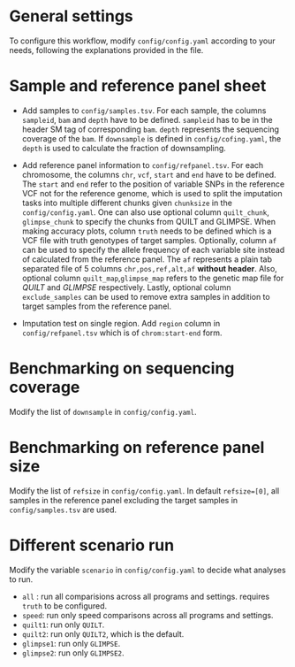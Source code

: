 # General settings

To configure this workflow, modify ``config/config.yaml`` according to your needs, following the explanations provided in the file.

# Sample and reference panel sheet

* Add samples to `config/samples.tsv`. For each sample, the columns `sampleid`, `bam` and `depth` have to be defined. `sampleid` has to be in the header SM tag of corresponding `bam`. `depth` represents the sequencing coverage of the `bam`. If `downsample` is defined in `config/cofing.yaml`, the `depth` is used to calculate the fraction of downsampling. 
* Add reference panel information to `config/refpanel.tsv`. For each chromosome, the columns `chr`, `vcf`, `start` and `end` have to be defined. The `start` and `end` refer to the position of variable SNPs in the reference VCF not for the reference genome, which is used to split the imputation tasks into multiple different chunks given `chunksize` in the `config/config.yaml`. One can also use optional column `quilt_chunk`, `glimpse_chunk` to specify the chunks from QUILT and GLIMPSE. When making accuracy plots, column `truth` needs to be defined which is a VCF file with truth genotypes of target samples. Optionally, column `af` can be used to specify the allele frequency of each variable site instead of calculated from the reference panel. The `af` represents a plain tab separated file of 5 columns `chr,pos,ref,alt,af` **without header**. Also, optional column `quilt_map`,`glimpse_map` refers to the genetic map file for *QUILT* and *GLIMPSE* respectively. Lastly, optional column `exclude_samples` can be used to remove extra samples in addition to target samples from the reference panel.

* Imputation test on single region. Add `region` column in `config/refpanel.tsv` which is of `chrom:start-end` form.

# Benchmarking on sequencing coverage

Modify the list of `downsample` in `config/config.yaml`.

# Benchmarking on reference panel size

Modify the list of `refsize` in `config/config.yaml`. In default `refsize=[0]`, all samples in the reference panel excluding the target samples in `config/samples.tsv` are used.

# Different scenario run

Modify the variable `scenario` in `config/config.yaml` to decide what analyses to run.

- `all` : run all comparisions across all programs and settings. requires `truth` to be configured.
- `speed`: run only speed comparisons across all programs and settings. 
- `quilt1`: run only `QUILT`.
- `quilt2`: run only `QUILT2`, which is the default.
- `glimpse1`: run only `GLIMPSE`.
- `glimpse2`: run only `GLIMPSE2`.
